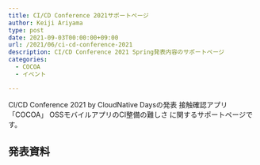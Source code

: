 ```yaml
---
title: CI/CD Conference 2021サポートページ
author: Keiji Ariyama
type: post
date: 2021-09-03T00:00:00+09:00
url: /2021/06/ci-cd-conference-2021
description: CI/CD Conference 2021 Spring発表内容のサポートページ
categories:
  - COCOA
  - イベント

---
```


CI/CD Conference 2021 by CloudNative Daysの発表 接触確認アプリ「COCOA」 OSSモバイルアプリのCI整備の難しさ に関するサポートページです。

## 発表資料

<script async class="speakerdeck-embed" data-id="5c4f1273f74748f8a80d63f7b2d3eeac" data-ratio="1.77777777777778" src="//speakerdeck.com/assets/embed.js"></script>